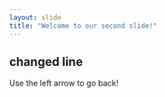 ```yaml
---
layout: slide
title: "Welcome to our second slide!"
---
```

## changed line
Use the left arrow to go back!
